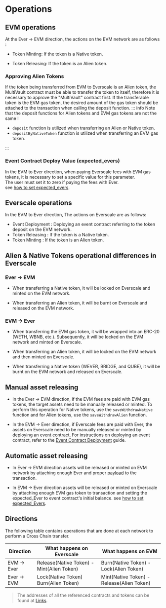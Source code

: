 # Operations

## EVM operations

At the Ever -> EVM direction, the actions on the EVM network are as follows :

- Token Minting: If the token is a Native token.

- Token Releasing: If the token is an Alien token.

### Approving Alien Tokens

If the token being transferred from EVM to Everscale is an Alien token, the MultiVault contract must be able to transfer the token to itself, therefore it is necessary to approve the "MultiVault" contract first. If the transferable token is the EVM gas token, the desired amount of the gas token should be attached to the transaction when calling the deposit function.
::: info
Note that the deposit functions for Alien tokens and EVM gas tokens are not the same !

- `deposit` function is utilized when transferring an Alien or Native token.
- `depositByNativeToken` function  is utilized when transferring an EVM gas token.

:::

### Event Contract Deploy Value (expected_evers)

In the EVM to Ever direction, when paying Everscale fees with EVM gas tokens, it is necessary to set a specific value for this parameter. \
The user must set it to zero if paying the fees with Ever. \
see [how to set expected_evers](../FAQ.md##how-to-set-expected_evers).

## Everscale operations

In the EVM to Ever direction, The actions on Everscale are as follows:

- Event Deployment : Deploying an event contract referring to the token deposit on the EVM network.
- Token Releasing : If the token is a Native token.
- Token Minting : If the token is an Alien token.

## Alien & Native Tokens operational differences in Everscale


 ### Ever -> EVM

- When transferring a Native token, it will be locked on Everscale and minted on the EVM network.

- When transferring an Alien token, it will be burnt on Everscale and released on the EVM network.

### EVM -> Ever

- When transferring the EVM gas token, it will be wrapped into an ERC-20 (WETH, WBNB, etc.). Subsequently, it will be locked on the EVM network and minted on Everscale.

- When transferring an Alien token, it will be locked on the EVM network and then minted on Everscale.

- When transferring a Native token (WEVER, BRIDGE, and QUBE), it will be burnt on the EVM network and released on Everscale.

## Manual asset releasing

- In the Ever -> EVM direction, if the EVM fees are paid with EVM gas tokens, the target assets need to be manually released or minted. To perform this operation for Native tokens, use the  `saveWithdrawNative`  function and for Alien tokens, use the  `saveWithdrawAlien`  function. 

- In the EVM -> Ever direction, if Everscale fees are paid with Ever, the assets on Everscale need to be manually released or minted by deploying an event contract. For instructions on deploying an event contract, refer to the [Event Contract Deployment](../../src/codeSamples/md/EvmToEver/DeployEvents/Toc.md) guide. 

## Automatic asset releasing

- In Ever -> EVM direction assets will be released or minted on EVM network by attaching enough Ever and proper [payload](./Payloads.md) to the transaction.

- In EVM -> Ever direction assets will be released or minted on Everscale by attaching enough EVM gas token to transaction and setting the expected_Ever to event contract's initial balance. see [how to set expected_Evers](../FAQ.md#how-to-set-expected_Evers).

## Directions

The following table contains operations that are done at each network to perform a Cross Chain transfer.

| Direction   | What happens on Everscale                 | What happens on EVM                       |
| ----------- | ----------------------------------------- | ----------------------------------------- |
| EVM -> Ever | Release(Native Token) - Mint(Alien Token) | Burn(Native Token) - Lock(Alien Token)    |
| Ever -> EVM | Lock(Native Token) Burn(Alien Token)      | Mint(Native Token) - Release(Alien Token) |

> The addresses of all the referenced contracts and tokens can be found at [Links](./addresses.md).